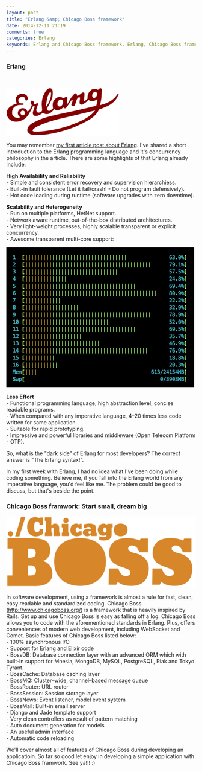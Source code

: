 ```yaml
---
layout: post
title: "Erlang &amp; Chicago Boss framework"
date: 2014-12-11 21:19
comments: true
categories: Erlang
keywords: Erlang and Chicago Boss framework, Erlang, Chicago Boss framework, ChicagoBoss framework
---
```


<h3>Erlang</h3><br/>

<p>
  <img src="/images/logo_erlang.png" />
</p>

<p>
  You may remember <a href="http://geekhmer.github.io/blog/2014/06/26/why-erlang/">my first article post about Erlang</a>. I've shared a short introduction to the Erlang programming language and it's concurrency philosophy in the article. There are some highlights of that Erlang already include:
</p>

<p>
  <strong>High Availability and Reliability</strong><br/>
  - Simple and consistent error recovery and supervision hierarchiess.<br/>
  - Built-in fault tolerance (Let it fail/crash! - Do not program defensively).<br/>
  - Hot code loading during runtime (software upgrades with zero downtime).
</p>

<p>
  <strong>Scalability and Heterogeneity</strong><br/>
  - Run on multiple platforms, HetNet support.<br/>
  - Network aware runtime, out-of-the-box distributed architectures.<br/>
  - Very light-weight processes, highly scalable transparent or explicit concurrency.<br/>
  - Awesome transparent multi-core support:
</p>

<p>
  <img src="/images/concurrent.jpg" />
</p>

<p>
  <strong>Less Effort</strong><br/>
  - Functional programming language, high abstraction level, concise readable programs.<br/>
  - When compared with any imperative language, 4–20 times less code written for same application.<br/>
  - Suitable for rapid prototyping.<br/>
  - Impressive and powerful libraries and middleware (Open Telecom Platform - OTP).
</p>

<p>
  So, what is the "dark side" of Erlang for most developers? The correct answer is "The Erlang syntax!".
</p>

<p>
  In my first week with Erlang, I had no idea what I've been doing while coding something. Believe me, if you fall into the Erlang world from any imperative language, you'd feel like me. The problem could be good to discuss, but that's beside the point.
</p>

<h3>Chicago Boss framwork: Start small, dream big</h3>

<p>
  <img src="/images/logo_chicagoboss.svg" />
</p>

<p>
  In software development, using a framework is almost a rule for fast, clean, easy readable and standardized coding. Chicago Boss (<a href="http://www.chicagoboss.org/">http://www.chicagoboss.org/</a>) is a framework that is heavily inspired by Rails. Set up and use Chicago Boss is easy as falling off a log. Chicago Boss allows you to code with the aforementioned standards in Erlang. Plus, offers conveniences of modern web development, including WebSocket and Comet. Basic features of Chicago Boss listed below:<br/>
  - 100% asynchronous I/O<br/>
  - Support for Erlang and Elixir code<br/>
  - BossDB: Database connection layer with an advanced ORM which with built-in support for Mnesia, MongoDB, MySQL, PostgreSQL, Riak and Tokyo Tyrant.<br/>
  - BossCache: Database caching layer<br/>
  - BossMQ: Cluster–wide, channel–based message queue<br/>
  - BossRouter: URL router<br/>
  - BossSession: Session storage layer<br/>
  - BossNews: Event listener, model event system<br/>
  - BossMail: Built-in email server<br/>
  - Django and Jade template support<br/>
  - Very clean controllers as result of pattern matching<br/>
  - Auto document generation for models<br/>
  - An useful admin interface<br/>
  - Automatic code reloading
</p>

<p>
  We'll cover almost all of features of Chicago Boss during developing an applicatioin. So far so good let enjoy in developing a simple application with Chicago Boss framwork. See ya!!! :)
</p>
